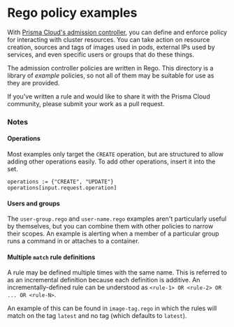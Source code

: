 # Rego policy examples

With [Prisma Cloud's admission controller](https://docs.paloaltonetworks.com/prisma/prisma-cloud/prisma-cloud-admin-compute/access_control/open_policy_agent.html), you can define and enforce policy for 
interacting with cluster resources.
You can take action on resource creation, sources and tags of images used in pods, external IPs used by services, and even specific users or groups that do these things.

The admission controller policies are written in Rego.
This directory is a library of _example_ policies, so not all of them may be suitable for use as they are provided.

If you've written a rule and would like to share it with the Prisma Cloud community, please submit your work as a pull request.

### Notes
#### Operations
Most examples only target the `CREATE` operation, but are structured to allow adding other operations easily.
To add other operations, insert it into the set.
```
operations := {"CREATE", "UPDATE"}
operations[input.request.operation]
```

#### Users and groups
The `user-group.rego` and `user-name.rego` examples aren't particularly useful by themselves, but you can combine them with other policies to narrow their scopes.
An example is alerting when a member of a particular group runs a command in or attaches to a container.

#### Multiple `match` rule definitions
A rule may be defined multiple times with the same name.
This is referred to as an incremental definition because each definition is additive.
An incrementally-defined rule can be understood as `<rule-1> OR <rule-2> OR ... OR <rule-N>`.

An example of this can be found in `image-tag.rego` in which the rules will match on the tag `latest` and no tag (which defaults to `latest`).